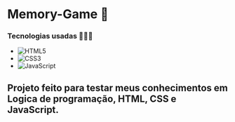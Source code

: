 # Memory-Game 🧩

### Tecnologias usadas 👨🏾‍💻
- ![HTML5](https://img.shields.io/badge/html5-%23E34F26.svg?style=for-the-badge&logo=html5&logoColor=white)   
- ![CSS3](https://img.shields.io/badge/css3-%231572B6.svg?style=for-the-badge&logo=css3&logoColor=white)    
- ![JavaScript](https://img.shields.io/badge/javascript-%23323330.svg?style=for-the-badge&logo=javascript&logoColor=%23F7DF1E) 

## Projeto feito para testar meus conhecimentos em Logica de programação, HTML, CSS e JavaScript.
